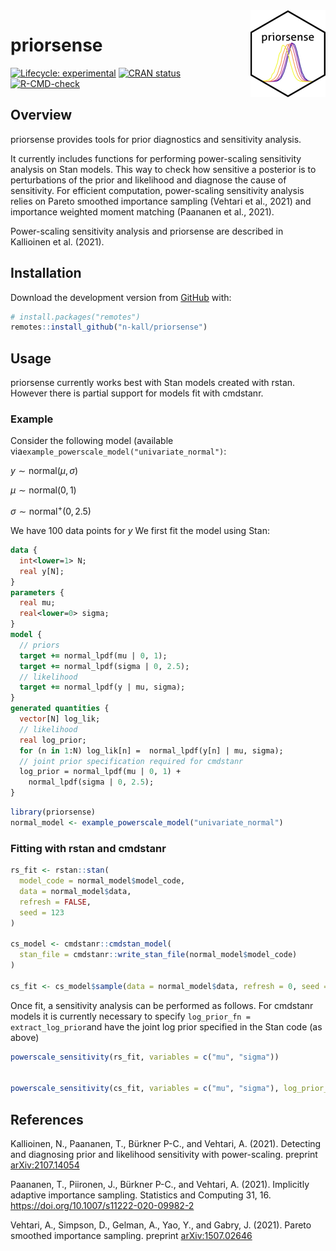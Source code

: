 
<!-- README.md is generated from README.Rmd. Please edit that file -->
<img src='man/figures/logo.png' align="right" height="139" />

# priorsense

<!-- badges: start -->
[![Lifecycle: experimental](https://img.shields.io/badge/lifecycle-experimental-orange.svg)](https://www.tidyverse.org/lifecycle/#experimental) [![CRAN status](https://www.r-pkg.org/badges/version/priorsense)](https://CRAN.R-project.org/package=priorsense) [![R-CMD-check](https://github.com/n-kall/priorsense/workflows/R-CMD-check/badge.svg)](https://github.com/n-kall/priorsense/actions) <!-- badges: end -->

## Overview

priorsense provides tools for prior diagnostics and sensitivity analysis.

It currently includes functions for performing power-scaling sensitivity analysis on Stan models. This way to check how sensitive a posterior is to perturbations of the prior and likelihood and diagnose the cause of sensitivity. For efficient computation, power-scaling sensitivity analysis relies on Pareto smoothed importance sampling (Vehtari et al., 2021) and importance weighted moment matching (Paananen et al., 2021).

Power-scaling sensitivity analysis and priorsense are described in Kallioinen et al. (2021).

## Installation

Download the development version from [GitHub](https://github.com/) with:

``` r
# install.packages("remotes")
remotes::install_github("n-kall/priorsense")
```

## Usage

priorsense currently works best with Stan models created with rstan. However there is partial support for models fit with cmdstanr.

### Example

Consider the following model (available via`example_powerscale_model("univariate_normal")`:

*y* ∼ normal(*μ*, *σ*)

*μ* ∼ normal(0, 1)

*σ* ∼ normal<sup>+</sup>(0, 2.5)

We have 100 data points for *y* We first fit the model using Stan:

``` stan
data {
  int<lower=1> N;
  real y[N];
}
parameters {
  real mu;
  real<lower=0> sigma;
}
model {
  // priors
  target += normal_lpdf(mu | 0, 1);
  target += normal_lpdf(sigma | 0, 2.5);
  // likelihood
  target += normal_lpdf(y | mu, sigma);
}
generated quantities {
  vector[N] log_lik;
  // likelihood
  real log_prior;
  for (n in 1:N) log_lik[n] =  normal_lpdf(y[n] | mu, sigma);
  // joint prior specification required for cmdstanr
  log_prior = normal_lpdf(mu | 0, 1) +
    normal_lpdf(sigma | 0, 2.5);
}
```

``` r
library(priorsense)
normal_model <- example_powerscale_model("univariate_normal")
```

### Fitting with rstan and cmdstanr

``` r
rs_fit <- rstan::stan(
  model_code = normal_model$model_code,
  data = normal_model$data,
  refresh = FALSE,
  seed = 123
)

cs_model <- cmdstanr::cmdstan_model(
  stan_file = cmdstanr::write_stan_file(normal_model$model_code)
)

cs_fit <- cs_model$sample(data = normal_model$data, refresh = 0, seed = 123) 
```

Once fit, a sensitivity analysis can be performed as follows. For cmdstanr models it is currently necessary to specify `log_prior_fn = extract_log_prior`and have the joint log prior specified in the Stan code (as above)

``` r
powerscale_sensitivity(rs_fit, variables = c("mu", "sigma"))


powerscale_sensitivity(cs_fit, variables = c("mu", "sigma"), log_prior_fn = extract_log_prior)
```

## References

Kallioinen, N., Paananen, T., Bürkner P-C., and Vehtari, A. (2021). Detecting and diagnosing prior and likelihood sensitivity with power-scaling. preprint [arXiv:2107.14054](https://arxiv.org/abs/2107.14054)

Paananen, T., Piironen, J., Bürkner P-C., and Vehtari, A. (2021). Implicitly adaptive importance sampling. Statistics and Computing 31, 16. <https://doi.org/10.1007/s11222-020-09982-2>

Vehtari, A., Simpson, D., Gelman, A., Yao, Y., and Gabry, J. (2021). Pareto smoothed importance sampling. preprint [arXiv:1507.02646](https://arxiv.org/abs/1507.02646)
